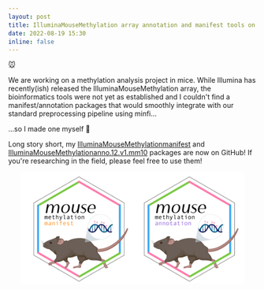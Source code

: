 ```yaml
---
layout: post
title: IlluminaMouseMethylation array annotation and manifest tools on github
date: 2022-08-19 15:30
inline: false
---
```


:mouse:

We are working on a methylation analysis project in mice. While Illumina has recently(ish) released the IlluminaMouseMethylation array, the bioinformatics tools were not yet as established and I couldn't find a manifest/annotation packages that would smoothly integrate with our standard preprocessing pipeline using minfi...

...so I made one myself :muscle:

Long story short, my [IlluminaMouseMethylationmanifest](https://github.com/chiaraherzog/IlluminaMouseMethylationmanifest) and [IlluminaMouseMethylationanno.12.v1.mm10](https://github.com/chiaraherzog/IlluminaMouseMethylationanno.12.v1.mm10) packages are now on GitHub! If you're researching in the field, please feel free to use them!

<center>
<img src="/assets/img/mouse-packages.jpg" width="90%">
</center>
